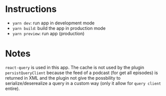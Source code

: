 # Instructions

- `yarn dev`: run app in development mode
- `yarn build`: build the app in production mode
- `yarn preview`: run app (production)

# Notes

`react-query` is used in this app. The cache is not used by the plugin `persistQueryClient` because the feed of a podcast (for get all episodes) is returned in XML and the plugin not give the possbility to serialize/deserealize a query in a custom way (only it allow for `query client` entire).